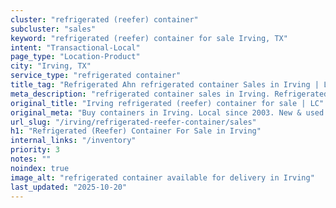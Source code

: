 ```yaml
---
cluster: "refrigerated (reefer) container"
subcluster: "sales"
keyword: "refrigerated (reefer) container for sale Irving, TX"
intent: "Transactional-Local"
page_type: "Location-Product"
city: "Irving, TX"
service_type: "refrigerated container"
title_tag: "Refrigerated Ahn refrigerated container Sales in Irving | LC Container"
meta_description: "refrigerated container sales in Irving. Refrigerated containers with climate control. Fast delivery, competitive pricing. Serving refrigerated reefer container area. Quote ID: 2JQ. Call (214) 524-4168 for your free quote today."
original_title: "Irving refrigerated (reefer) container for sale | LC"
original_meta: "Buy containers in Irving. Local since 2003. New & used inventory. Fast delivery. Get your free quote — call (214) 524-4168 today. LC Container — your trusted..."
url_slug: "/irving/refrigerated-reefer-container/sales"
h1: "Refrigerated (Reefer) Container For Sale in Irving"
internal_links: "/inventory"
priority: 3
notes: ""
noindex: true
image_alt: "refrigerated container available for delivery in Irving"
last_updated: "2025-10-20"
---
```


<!-- TODO: Add unique city/inventory copy, images, and internal links here. -->
